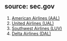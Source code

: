 ## source: sec.gov  
1. [American Airlines (AAL)](https://www.sec.gov/cgi-bin/viewer?action=view&cik=6201&accession_number=0001193125-17-051216&xbrl_type=v#)  
2. [United Airlines (UAL)](https://www.sec.gov/cgi-bin/viewer?action=view&cik=100517&accession_number=0001193125-17-054129&xbrl_type=v#)  
3. [Southwest Airlines (LUV)](https://www.sec.gov/cgi-bin/viewer?action=view&cik=92380&accession_number=0000092380-17-000029&xbrl_type=v#)  
4. [Delta Airlines (DAL)](https://www.sec.gov/cgi-bin/viewer?action=view&cik=27904&accession_number=0000027904-17-000004&xbrl_type=v#)  
